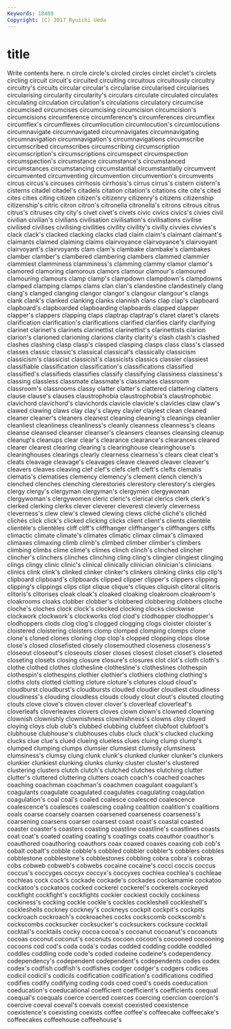 ```yaml
---
Keywords: 18409 
Copyright: (C) 2017 Ryuichi Ueda
---
```


# title

Write contents here.
n
circle circle's circled circles circlet circlet's circlets circling circuit circuit's
circuited circuiting circuitous circuitously circuitry circuitry's circuits circular circular's circularise
circularised circularises circularising circularity circularity's circulars circulate circulated circulates circulating
circulation circulation's circulations circulatory circumcise circumcised circumcises circumcising circumcision circumcision's
circumcisions circumference circumference's circumferences circumflex circumflex's circumflexes circumlocution circumlocution's circumlocutions
circumnavigate circumnavigated circumnavigates circumnavigating circumnavigation circumnavigation's circumnavigations circumscribe circumscribed circumscribes
circumscribing circumscription circumscription's circumscriptions circumspect circumspection circumspection's circumstance circumstance's circumstanced
circumstances circumstancing circumstantial circumstantially circumvent circumvented circumventing circumvention circumvention's circumvents
circus circus's circuses cirrhosis cirrhosis's cirrus cirrus's cistern cistern's cisterns
citadel citadel's citadels citation citation's citations cite cite's cited cites
cities citing citizen citizen's citizenry citizenry's citizens citizenship citizenship's citric
citron citron's citronella citronella's citrons citrous citrus citrus's citruses city
city's civet civet's civets civic civics civics's civies civil civilian
civilian's civilians civilisation civilisation's civilisations civilise civilised civilises civilising civilities
civility civility's civilly civvies civvies's clack clack's clacked clacking clacks
clad claim claim's claimant claimant's claimants claimed claiming claims clairvoyance
clairvoyance's clairvoyant clairvoyant's clairvoyants clam clam's clambake clambake's clambakes clamber
clamber's clambered clambering clambers clammed clammier clammiest clamminess clamminess's clamming
clammy clamor clamor's clamored clamoring clamorous clamors clamour clamour's clamoured
clamouring clamours clamp clamp's clampdown clampdown's clampdowns clamped clamping clamps
clams clan clan's clandestine clandestinely clang clang's clanged clanging clangor
clangor's clangour clangour's clangs clank clank's clanked clanking clanks clannish
clans clap clap's clapboard clapboard's clapboarded clapboarding clapboards clapped clapper
clapper's clappers clapping claps claptrap claptrap's claret claret's clarets clarification
clarification's clarifications clarified clarifies clarify clarifying clarinet clarinet's clarinets clarinettist
clarinettist's clarinettists clarion clarion's clarioned clarioning clarions clarity clarity's clash
clash's clashed clashes clashing clasp clasp's clasped clasping clasps class
class's classed classes classic classic's classical classical's classically classicism classicism's
classicist classicist's classicists classics classier classiest classifiable classification classification's classifications
classified classified's classifieds classifies classify classifying classiness classiness's classing classless
classmate classmate's classmates classroom classroom's classrooms classy clatter clatter's clattered
clattering clatters clause clause's clauses claustrophobia claustrophobia's claustrophobic clavichord clavichord's
clavichords clavicle clavicle's clavicles claw claw's clawed clawing claws clay
clay's clayey clayier clayiest clean cleaned cleaner cleaner's cleaners cleanest
cleaning cleaning's cleanings cleanlier cleanliest cleanliness cleanliness's cleanly cleanness cleanness's
cleans cleanse cleansed cleanser cleanser's cleansers cleanses cleansing cleanup cleanup's
cleanups clear clear's clearance clearance's clearances cleared clearer clearest clearing
clearing's clearinghouse clearinghouse's clearinghouses clearings clearly clearness clearness's clears cleat
cleat's cleats cleavage cleavage's cleavages cleave cleaved cleaver cleaver's cleavers
cleaves cleaving clef clef's clefs cleft cleft's clefts clematis clematis's
clematises clemency clemency's clement clench clench's clenched clenches clenching clerestories
clerestory clerestory's clergies clergy clergy's clergyman clergyman's clergymen clergywoman clergywoman's
clergywomen cleric cleric's clerical clerics clerk clerk's clerked clerking clerks
clever cleverer cleverest cleverly cleverness cleverness's clew clew's clewed clewing
clews cliché cliché's clichéd clichés click click's clicked clicking clicks
client client's clients clientèle clientèle's clientèles cliff cliff's cliffhanger cliffhanger's
cliffhangers cliffs climactic climate climate's climates climatic climax climax's climaxed
climaxes climaxing climb climb's climbed climber climber's climbers climbing climbs
clime clime's climes clinch clinch's clinched clincher clincher's clinchers clinches
clinching cling cling's clingier clingiest clinging clings clingy clinic clinic's
clinical clinically clinician clinician's clinicians clinics clink clink's clinked clinker
clinker's clinkers clinking clinks clip clip's clipboard clipboard's clipboards clipped
clipper clipper's clippers clipping clipping's clippings clips clipt clique clique's
cliques cliquish clitoral clitoris clitoris's clitorises cloak cloak's cloaked cloaking
cloakroom cloakroom's cloakrooms cloaks clobber clobber's clobbered clobbering clobbers cloche
cloche's cloches clock clock's clocked clocking clocks clockwise clockwork clockwork's
clockworks clod clod's clodhopper clodhopper's clodhoppers clods clog clog's clogged
clogging clogs cloister cloister's cloistered cloistering cloisters clomp clomped clomping
clomps clone clone's cloned clones cloning clop clop's clopped clopping
clops close close's closed closefisted closely closemouthed closeness closeness's closeout
closeout's closeouts closer closes closest closet closet's closeted closeting closets
closing closure closure's closures clot clot's cloth cloth's clothe clothed
clothes clothesline clothesline's clotheslines clothespin clothespin's clothespins clothier clothier's clothiers
clothing clothing's cloths clots clotted clotting cloture cloture's clotures cloud
cloud's cloudburst cloudburst's cloudbursts clouded cloudier cloudiest cloudiness cloudiness's clouding
cloudless clouds cloudy clout clout's clouted clouting clouts clove clove's
cloven clover clover's cloverleaf cloverleaf's cloverleafs cloverleaves clovers cloves clown
clown's clowned clowning clownish clownishly clownishness clownishness's clowns cloy cloyed
cloying cloys club club's clubbed clubbing clubfeet clubfoot clubfoot's clubhouse
clubhouse's clubhouses clubs cluck cluck's clucked clucking clucks clue clue's
clued clueing clueless clues cluing clump clump's clumped clumping clumps
clumsier clumsiest clumsily clumsiness clumsiness's clumsy clung clunk clunk's clunked
clunker clunker's clunkers clunkier clunkiest clunking clunks clunky cluster cluster's
clustered clustering clusters clutch clutch's clutched clutches clutching clutter clutter's
cluttered cluttering clutters coach coach's coached coaches coaching coachman coachman's
coachmen coagulant coagulant's coagulants coagulate coagulated coagulates coagulating coagulation coagulation's
coal coal's coaled coalesce coalesced coalescence coalescence's coalesces coalescing coaling
coalition coalition's coalitions coals coarse coarsely coarsen coarsened coarseness coarseness's
coarsening coarsens coarser coarsest coast coast's coastal coasted coaster coaster's
coasters coasting coastline coastline's coastlines coasts coat coat's coated coating
coating's coatings coats coauthor coauthor's coauthored coauthoring coauthors coax coaxed
coaxes coaxing cob cob's cobalt cobalt's cobble cobble's cobbled cobbler
cobbler's cobblers cobbles cobblestone cobblestone's cobblestones cobbling cobra cobra's cobras
cobs cobweb cobweb's cobwebs cocaine cocaine's cocci coccis coccus coccus's
coccyges coccyx coccyx's coccyxes cochlea cochlea's cochleae cochleas cock cock's
cockade cockade's cockades cockamamie cockatoo cockatoo's cockatoos cocked cockerel cockerel's
cockerels cockeyed cockfight cockfight's cockfights cockier cockiest cockily cockiness cockiness's
cocking cockle cockle's cockles cockleshell cockleshell's cockleshells cockney cockney's cockneys
cockpit cockpit's cockpits cockroach cockroach's cockroaches cocks cockscomb cockscomb's cockscombs
cocksucker cocksucker's cocksuckers cocksure cocktail cocktail's cocktails cocky cocoa cocoa's
cocoanut cocoanut's cocoanuts cocoas coconut coconut's coconuts cocoon cocoon's cocooned
cocooning cocoons cod cod's coda coda's codas codded codding coddle
coddled coddles coddling code code's coded codeine codeine's codependency codependency's
codependent codependent's codependents codes codex codex's codfish codfish's codfishes codger
codger's codgers codices codicil codicil's codicils codification codification's codifications codified
codifies codify codifying coding cods coed coed's coeds coeducation coeducation's
coeducational coefficient coefficient's coefficients coequal coequal's coequals coerce coerced coerces
coercing coercion coercion's coercive coeval coeval's coevals coexist coexisted coexistence
coexistence's coexisting coexists coffee coffee's coffeecake coffeecake's coffeecakes coffeehouse coffeehouse's

